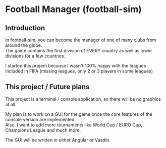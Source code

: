 # Football Manager (football-sim)

## Introduction
In football-sim, you can become the manager of one of many clubs from around the globe.<br>
The game contains the first division of EVERY country as well as lower divisions for a few countries.

I started this project because I wasn't 100% happy with the leagues included in FIFA (missing leagues, only 2 or 3 players in some leagues)

## This project / Future plans
This project is a terminal / console application, so there will be no graphics at all.

My plan is to work on a GUI for the game once the core features of the console version are implemented.<br>
Also, I want to add more tournaments like World Cup / EURO Cup, Champions League and much more.

The GUI will be written in either Angular or Vaadin.
